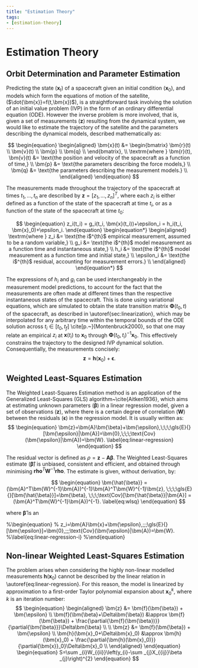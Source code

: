 ```yaml
---
title: "Estimation Theory"
tags:
- [estimation-theory]
---
```


# Estimation Theory

## Orbit Determination and Parameter Estimation

Predicting the state ($\bm{x}_t$) of a spacecraft given an initial condition
($\bm{x}_0$), and models which form the equations of motion of the satellite,
($\dot{\bm{x}}=f(t,\bm{x})$), is a straightforward task involving the solution
of an initial value problem (IVP) in the form of an ordinary differential
equation (ODE). However the inverse problem  is more involved, that is, given a
set of measurements ($\bm{z}$) resulting from the dynamical system, we would
like to estimate the trajectory of the satellite and the parameters describing
the dynamical models, described mathematically as:

$$
\begin{equation}
    \begin{aligned}
    \bm{x}(t) &=
    \begin{bmatrix}
        \bm{r}(t) \\
        \bm{v}(t) \\
        \bm{p} \\
        \bm{q} \\
    \end{bmatrix}, \\
        \textrm{where  }
            \bm{r}(t), \bm{v}(t) &= \text{the position and velocity of the spacecraft as a function of time,} \\
            \bm{p}               &= \text{the parameters describing the force models,} \\
            \bm{q}               &= \text{the parameters describing the measurement models.} \\
    \end{aligned}
\end{equation}
$$

The measurements made throughout the trajectory of the spacecraft at times
$t_1,...,t_n$ are described by $\bm{z}=[z_1,...,z_n]^T$, where each $z_i$ is
either defined as a function of the state of the spacecraft at time $t_i$, or
as a function of the state of the spacecraft at time $t_0$:

$$
\begin{equation}
    z_i(t_i) = g_i(t_i, \bm{x}(t_i))+\epsilon_i = h_i(t_i, \bm{x}_0)+\epsilon_i.
\end{equation}
\begin{equation*}
    \begin{aligned}
        \textrm{where  }
            z_i &= \text{the i$^{th}$ empirical measurement, assumed to be a random variable,} \\
            g_i &= \text{the i$^{th}$ model measurement as a function time and instantaneous state,} \\
            h_i &= \text{the i$^{th}$ model measurement as a function time and initial state,} \\
            \epsilon_i &= \text{the i$^{th}$ residual, accounting for measurement errors.} \\
    \end{aligned}
\end{equation*}
$$

The expressions of $h_i$ and $g_i$ can be used interchangeably in the
measurement model predictions, to account for the fact that the measurements are
often made at different times than the respective instantaneous states of the
spacecraft. This is done using variational equations, which are simulated to
obtain the state transition matrix $\bm{\Phi}(t_0, t)$ of the spacecraft, as
described in \autoref{sec:linearization}, which may be interpolated for any
arbitrary time within the temporal bounds of the ODE solution across
$t_i\in[t_0, t_f]$ \cite[p.~]{Montenbruck2000}, so that one may relate an
empirical $z_i$ at $\bm{x}(t_i)$ to $\bm{x}_0$ through $\bm{\Phi}(t_0,
t_i)^{-1}\bm{x}_0$. This effectively constrains the trajectory to the designed
IVP dynamical solution. Consequentially, the measurements concisely:
$$
\begin{equation}
    \bm{z} = \bm{h}(\bm{x}_0) + \bm{\epsilon}.
\end{equation}
$$

## Weighted Least-Squares Estimation

The Weighted Least-Squares Estimation method is an application of the
Generalized Least-Squares (GLS) algorithm~\cite{Aitken1936}, which aims at
estimating unknown parameters ($\bm{\beta}$) in a linear regression model, given a
set of observations ($\bm{z}$), where there is a certain degree of correlation
($\bm{W}$) between the residuals ($\bm{\epsilon}$) in the regression model. It
is usually written as:
$$
\begin{equation}
    \bm{z}=\bm{A}\bm{\beta}+\bm{\epsilon},\;\;\;\gls{E}{}[\bm{\epsilon}|\bm{A}]=\bm{0},\;\;\;\text{Cov}(\bm{\epsilon}|\bm{A})=\bm{W}.
\label{eq:linear-regression}
\end{equation}
$$

The residual vector is defined as $\rho=\bm{z}-\bm{A}\bm{\beta}$. The Weighted
Least-Squares estimate ($\bm{\hat{\beta}}$) is unbiased, consistent and
efficient, and obtained through minimising $\bm{rho}^T\bm{W}^{-1}\bm{rho}$. The
estimate is given, without derivation, by:

$$
\begin{equation}
    \bm{\hat{\beta}} = (\bm{A}^T\bm{W}^{-1}\bm{A})^{-1}\bm{A}^T\bm{W}^{-1}\bm{z},
    \;\;\;\gls{E}{}[\bm{\hat{\beta}}]=\bm{\beta},
    \;\;\;\text{Cov}[\bm{\hat{\beta}}|\bm{A}] = (\bm{A}^T\bm{W}^{-1}\bm{A})^{-1}.
    \label{eq:wlsq}
\end{equation}
$$

where $\bm{\hat{\beta}}$ is an

%\begin{equation}
%    z_i=\bm{A}\bm{x}+\bm{\epsilon},\;\;\;\gls{E}{}[\bm{\epsilon}]=\bm{0},\;\;\;\text{Cov}(\bm{\epsilon}|\bm{A})=\bm{W}.
%\label{eq:linear-regression-i}
%\end{equation}

## Non-linear Weighted Least-Squares Estimation

The problem arises when considering the highly non-linear modelled measurements
$\bm{h}(\bm{x}_0)$  cannot be described by the linear relation in
\autoref{eq:linear-regression}. For this reason, the model is linearized by
approximation to a first-order Taylor polynomial expansion about $\bm{x}_0^k$,
where $k$ is an iteration number:
$$
\begin{equation}
    \begin{aligned}
        \bm{z}                              &=        \bm{f}(\bm{\beta}) + \bm{\epsilon}                                                              \\
        \bm{f}(\bm{\beta}+\Delta\bm{\beta}) &\approx  \bm{f}(\bm{\beta}) + \frac{\partial{\bm{f}(\bm{\beta})}}{\partial{\bm{\beta}}}\Delta\bm{\beta}  \\                                                                  \\
        \bm{z}                              &=        \bm{f}(\bm{\beta}) + \bm{\epsilon}                                                              \\
        \bm{h}(\bm{x}_0+\Delta\bm{x}_0)     &\approx  \bm{h}(\bm{x}_0) + \frac{\partial{\bm{h}(\bm{x}_0)}}{\partial{\bm{x}}_0}\Delta\bm{x}_0          \\
    \end{aligned}
\end{equation}
\begin{equation}
    S=\sum _{i}W_{{ii}}\left(y_{i}-\sum _{j}X_{{ij}}\beta _{j}\right)^{2}
\end{equation}
$$
